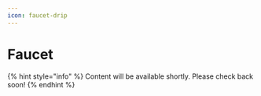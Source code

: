 ```yaml
---
icon: faucet-drip
---
```


# Faucet

{% hint style="info" %}
Content will be available shortly. Please check back soon!
{% endhint %}
